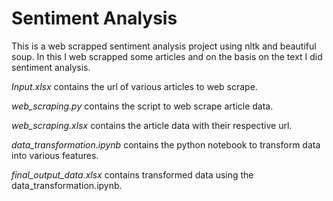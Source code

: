 # Sentiment Analysis
This is a web scrapped sentiment analysis project using nltk and beautiful soup.
In this I web scrapped some articles and on the basis on the text I did sentiment analysis.

*Input.xlsx* contains the url of various articles to web scrape.

*web_scraping.py* contains the script to web scrape article data.

*web_scraping.xlsx* contains the article data with their respective url.

*data_transformation.ipynb* contains the python notebook to transform data into various features.

*final_output_data.xlsx* contains transformed data using the data_transformation.ipynb.
